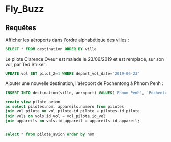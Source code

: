 # Fly_Buzz


## Requêtes

Afficher les aéroports dans l'ordre alphabétique des villes :
````sql
SELECT * FROM destination ORDER BY ville
````
Le pilote Clarence Oveur est malade le 23/06/2019 et est remplacé, sur son vol, par Ted Striker :
````sql
UPDATE vol SET pilot_2=1 WHERE depart_vol_date='2019-06-23'
````

Ajouter une nouvelle destination, l'aéroport de  Pochentong à Phnom Penh :
````sql
INSERT INTO destination(ville, aeroport) VALUES('Phnom Penh', 'Pochentong')
````

````sql
create view pilote_avion
as select pilotes.nom, appareils.numero from pilotes
join vol_pilote on vol_pilote.id_pilote = pilotes.id_pilote
join vols on vols.id_vol = vol_pilote.id_vol
join appareils on vols.id_appareil = appareils.id_appareil;


select * from pilote_avion order by nom
````
